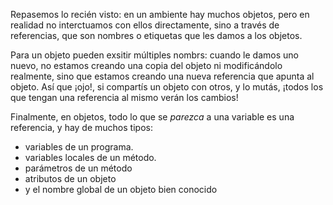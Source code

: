Repasemos lo recién visto: en un ambiente hay muchos objetos, pero en realidad no interctuamos con ellos directamente, sino a través de referencias, que son nombres o etiquetas que les damos a los objetos.

Para un objeto pueden exsitir múltiples nombrs: cuando le damos uno nuevo, no estamos creando una copia del objeto ni modificándolo realmente, sino que estamos creando una nueva referencia que apunta al objeto. Así que ¡ojo!, si compartís un objeto con otros, y lo mutás, ¡todos los que tengan una referencia al mismo verán los cambios! 

Finalmente, en objetos, todo lo que se _parezca_ a una variable es una referencia, y hay de muchos tipos:

* variables de un programa. 
* variables locales de un método.
* parámetros de un método
* atributos de un objeto
* y el nombre global de un objeto bien conocido




